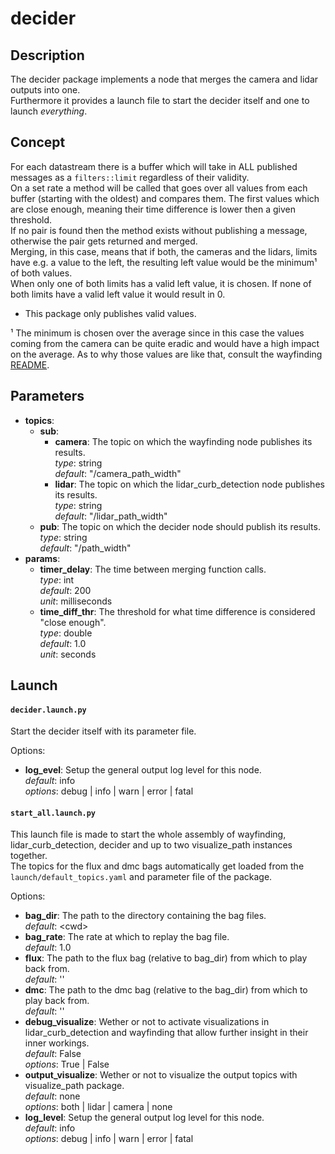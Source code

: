 # decider

## Description
The decider package implements a node that merges the camera and lidar outputs into one.  
Furthermore it provides a launch file to start the decider itself and one to launch _everything_.

## Concept
For each datastream there is a buffer which will take in ALL published messages as a `filters::limit` regardless of their validity.  
On a set rate a method will be called that goes over all values from each buffer (starting with the oldest) and compares them. The first values which are close enough, meaning their time difference is lower then a given threshold.  
If no pair is found then the method exists without publishing a message, otherwise the pair gets returned and merged.  
Merging, in this case, means that if both, the cameras and the lidars, limits have e.g. a value to the left, the resulting left value would be the minimum¹ of both values.  
When only one of both limits has a valid left value, it is chosen. If none of both limits have a valid left value it would result in 0.

* This package only publishes valid values. <br>

¹ The minimum is chosen over the average since in this case the values coming from the camera can be quite eradic and would have a high impact on the average. As to why those values are like that, consult the wayfinding [README](../wayfinding/README.md).

## Parameters
 - __topics__:
   - __sub__:
     - __camera__: The topic on which the wayfinding node publishes its results.  
       _type_: string  
       _default_: "/camera_path_width"
     - __lidar__: The topic on which the lidar_curb_detection node publishes its results.  
       _type_: string  
       _default_: "/lidar_path_width"
    - __pub__: The topic on which the decider node should publish its results.  
      _type_: string  
      _default_:  "/path_width"
 - __params__:
    - __timer_delay__: The time between merging function calls.  
      _type_: int  
      _default_: 200  
      _unit_: milliseconds
    - __time_diff_thr__: The threshold for what time difference is considered "close enough".  
      _type_: double  
      _default_: 1.0  
      _unit_: seconds

## Launch

#### `decider.launch.py`

Start the decider itself with its parameter file.

Options:
 - __log_evel__: Setup the general output log level for this node.  
   _default_: info  
   _options_: debug | info | warn | error | fatal

#### `start_all.launch.py`

This launch file is made to start the whole assembly of wayfinding, lidar_curb_detection, decider and up to two visualize_path instances together.  
The topics for the flux and dmc bags automatically get loaded from the `launch/default_topics.yaml` and parameter file of the package.

Options:
 - __bag_dir__: The path to the directory containing the bag files.  
   _default_: &lt;cwd&gt;
 - __bag_rate__: The rate at which to replay the bag file.  
   _default_: 1.0
 - __flux__: The path to the flux bag (relative to bag_dir) from which to play back from.  
   _default_: ''
 - __dmc__: The path to the dmc bag (relative to the bag_dir) from which to play back from.  
   _default_: ''
 - __debug_visualize__: Wether or not to activate visualizations in lidar_curb_detection and wayfinding that allow further insight in their inner workings.  
   _default_: False  
   _options_: True | False
 - __output_visualize__: Wether or not to visualize the output topics with visualize_path package.  
   _default_: none  
   _options_: both | lidar | camera | none
 - __log_level__: Setup the general output log level for this node.  
   _default_: info  
   _options_: debug | info | warn | error | fatal